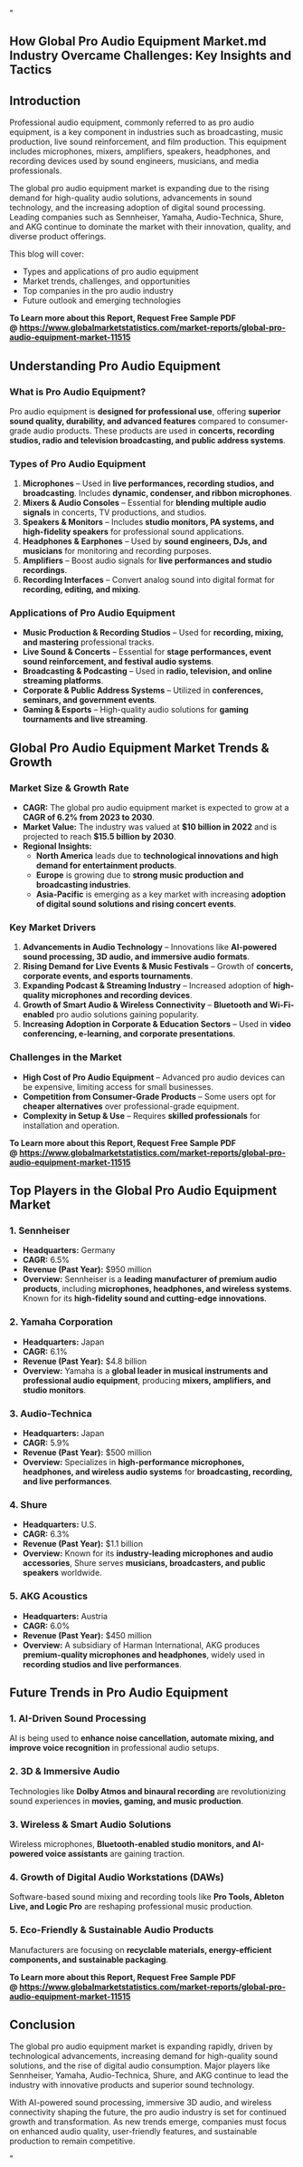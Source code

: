 "<h2><strong>How Global Pro Audio Equipment Market.md Industry Overcame Challenges: Key Insights and Tactics</strong></h2><h2><strong>Introduction</strong></h2>
<p data-start=""253"" data-end=""627"">Professional audio equipment, commonly referred to as pro audio equipment, is a key component in industries such as broadcasting, music production, live sound reinforcement, and film production. This equipment includes microphones, mixers, amplifiers, speakers, headphones, and recording devices used by sound engineers, musicians, and media professionals.</p>
<p data-start=""629"" data-end=""1019"">The global pro audio equipment market is expanding due to the rising demand for high-quality audio solutions, advancements in sound technology, and the increasing adoption of digital sound processing. Leading companies such as Sennheiser, Yamaha, Audio-Technica, Shure, and AKG continue to dominate the market with their innovation, quality, and diverse product offerings.</p>
<p data-start=""1021"" data-end=""1044"">This blog will cover:</p>
<ul data-start=""1045"" data-end=""1248"">
<li data-start=""1045"" data-end=""1098"">Types and applications of pro audio equipment</li>
<li data-start=""1099"" data-end=""1151"">Market trends, challenges, and opportunities</li>
<li data-start=""1152"" data-end=""1199"">Top companies in the pro audio industry</li>
<li data-start=""1200"" data-end=""1248"">Future outlook and emerging technologies</li>
</ul>
<p><strong>To Learn more about this Report, Request Free Sample PDF @&nbsp;<a href=""https://www.globalmarketstatistics.com/market-reports/global-pro-audio-equipment-market-11515"">https://www.globalmarketstatistics.com/market-reports/global-pro-audio-equipment-market-11515</a></strong></p>
<h2 data-start=""1255"" data-end=""1297""><strong data-start=""1258"" data-end=""1295"">Understanding Pro Audio Equipment</strong></h2>
<h3 data-start=""1299"" data-end=""1337""><strong data-start=""1303"" data-end=""1335"">What is Pro Audio Equipment?</strong></h3>
<p data-start=""1338"" data-end=""1634"">Pro audio equipment is <strong data-start=""1361"" data-end=""1394"">designed for professional use</strong>, offering <strong data-start=""1405"" data-end=""1466"">superior sound quality, durability, and advanced features</strong> compared to consumer-grade audio products. These products are used in <strong data-start=""1537"" data-end=""1631"">concerts, recording studios, radio and television broadcasting, and public address systems</strong>.</p>
<h3 data-start=""1636"" data-end=""1674""><strong data-start=""1640"" data-end=""1672"">Types of Pro Audio Equipment</strong></h3>
<ol data-start=""1676"" data-end=""2412"">
<li data-start=""1676"" data-end=""1823""><strong data-start=""1679"" data-end=""1694"">Microphones</strong> &ndash; Used in <strong data-start=""1705"" data-end=""1763"">live performances, recording studios, and broadcasting</strong>. Includes <strong data-start=""1774"" data-end=""1820"">dynamic, condenser, and ribbon microphones</strong>.</li>
<li data-start=""1824"" data-end=""1950""><strong data-start=""1827"" data-end=""1854"">Mixers &amp; Audio Consoles</strong> &ndash; Essential for <strong data-start=""1871"" data-end=""1906"">blending multiple audio signals</strong> in concerts, TV productions, and studios.</li>
<li data-start=""1951"" data-end=""2087""><strong data-start=""1954"" data-end=""1977"">Speakers &amp; Monitors</strong> &ndash; Includes <strong data-start=""1989"" data-end=""2048"">studio monitors, PA systems, and high-fidelity speakers</strong> for professional sound applications.</li>
<li data-start=""2088"" data-end=""2208""><strong data-start=""2091"" data-end=""2117"">Headphones &amp; Earphones</strong> &ndash; Used by <strong data-start=""2128"" data-end=""2167"">sound engineers, DJs, and musicians</strong> for monitoring and recording purposes.</li>
<li data-start=""2209"" data-end=""2299""><strong data-start=""2212"" data-end=""2226"">Amplifiers</strong> &ndash; Boost audio signals for <strong data-start=""2253"" data-end=""2296"">live performances and studio recordings</strong>.</li>
<li data-start=""2300"" data-end=""2412""><strong data-start=""2303"" data-end=""2327"">Recording Interfaces</strong> &ndash; Convert analog sound into digital format for <strong data-start=""2375"" data-end=""2409"">recording, editing, and mixing</strong>.</li>
</ol>
<h3 data-start=""2414"" data-end=""2459""><strong data-start=""2418"" data-end=""2457"">Applications of Pro Audio Equipment</strong></h3>
<ul data-start=""2461"" data-end=""3008"">
<li data-start=""2461"" data-end=""2574""><strong data-start=""2463"" data-end=""2503"">Music Production &amp; Recording Studios</strong> &ndash; Used for <strong data-start=""2515"" data-end=""2551"">recording, mixing, and mastering</strong> professional tracks.</li>
<li data-start=""2575"" data-end=""2699""><strong data-start=""2577"" data-end=""2602"">Live Sound &amp; Concerts</strong> &ndash; Essential for <strong data-start=""2619"" data-end=""2696"">stage performances, event sound reinforcement, and festival audio systems</strong>.</li>
<li data-start=""2700"" data-end=""2798""><strong data-start=""2702"" data-end=""2731"">Broadcasting &amp; Podcasting</strong> &ndash; Used in <strong data-start=""2742"" data-end=""2795"">radio, television, and online streaming platforms</strong>.</li>
<li data-start=""2799"" data-end=""2905""><strong data-start=""2801"" data-end=""2839"">Corporate &amp; Public Address Systems</strong> &ndash; Utilized in <strong data-start=""2854"" data-end=""2902"">conferences, seminars, and government events</strong>.</li>
<li data-start=""2906"" data-end=""3008""><strong data-start=""2908"" data-end=""2928"">Gaming &amp; Esports</strong> &ndash; High-quality audio solutions for <strong data-start=""2964"" data-end=""3005"">gaming tournaments and live streaming</strong>.</li>
</ul>
<h2 data-start=""3015"" data-end=""3073""><strong data-start=""3018"" data-end=""3071"">Global Pro Audio Equipment Market Trends &amp; Growth</strong></h2>
<h3 data-start=""3075"" data-end=""3110""><strong data-start=""3079"" data-end=""3108"">Market Size &amp; Growth Rate</strong></h3>
<ul data-start=""3111"" data-end=""3713"">
<li data-start=""3111"" data-end=""3223""><strong data-start=""3113"" data-end=""3122"">CAGR:</strong> The global pro audio equipment market is expected to grow at a <strong data-start=""3186"" data-end=""3220"">CAGR of 6.2% from 2023 to 2030</strong>.</li>
<li data-start=""3224"" data-end=""3349""><strong data-start=""3226"" data-end=""3243"">Market Value:</strong> The industry was valued at <strong data-start=""3271"" data-end=""3294"">$10 billion in 2022</strong> and is projected to reach <strong data-start=""3321"" data-end=""3346"">$15.5 billion by 2030</strong>.</li>
<li data-start=""3350"" data-end=""3713""><strong data-start=""3352"" data-end=""3374"">Regional Insights:</strong>
<ul data-start=""3379"" data-end=""3713"">
<li data-start=""3379"" data-end=""3487""><strong data-start=""3381"" data-end=""3398"">North America</strong> leads due to <strong data-start=""3412"" data-end=""3484"">technological innovations and high demand for entertainment products</strong>.</li>
<li data-start=""3490"" data-end=""3579""><strong data-start=""3492"" data-end=""3502"">Europe</strong> is growing due to <strong data-start=""3521"" data-end=""3576"">strong music production and broadcasting industries</strong>.</li>
<li data-start=""3582"" data-end=""3713""><strong data-start=""3584"" data-end=""3600"">Asia-Pacific</strong> is emerging as a key market with increasing <strong data-start=""3645"" data-end=""3710"">adoption of digital sound solutions and rising concert events</strong>.</li>
</ul>
</li>
</ul>
<h3 data-start=""3715"" data-end=""3743""><strong data-start=""3719"" data-end=""3741"">Key Market Drivers</strong></h3>
<ol data-start=""3744"" data-end=""4392"">
<li data-start=""3744"" data-end=""3876""><strong data-start=""3747"" data-end=""3783"">Advancements in Audio Technology</strong> &ndash; Innovations like <strong data-start=""3803"" data-end=""3873"">AI-powered sound processing, 3D audio, and immersive audio formats</strong>.</li>
<li data-start=""3877"" data-end=""4002""><strong data-start=""3880"" data-end=""3931"">Rising Demand for Live Events &amp; Music Festivals</strong> &ndash; Growth of <strong data-start=""3944"" data-end=""3999"">concerts, corporate events, and esports tournaments</strong>.</li>
<li data-start=""4003"" data-end=""4126""><strong data-start=""4006"" data-end=""4048"">Expanding Podcast &amp; Streaming Industry</strong> &ndash; Increased adoption of <strong data-start=""4073"" data-end=""4123"">high-quality microphones and recording devices</strong>.</li>
<li data-start=""4127"" data-end=""4255""><strong data-start=""4130"" data-end=""4179"">Growth of Smart Audio &amp; Wireless Connectivity</strong> &ndash; <strong data-start=""4182"" data-end=""4213"">Bluetooth and Wi-Fi-enabled</strong> pro audio solutions gaining popularity.</li>
<li data-start=""4256"" data-end=""4392""><strong data-start=""4259"" data-end=""4315"">Increasing Adoption in Corporate &amp; Education Sectors</strong> &ndash; Used in <strong data-start=""4326"" data-end=""4389"">video conferencing, e-learning, and corporate presentations</strong>.</li>
</ol>
<h3 data-start=""4394"" data-end=""4428""><strong data-start=""4398"" data-end=""4426"">Challenges in the Market</strong></h3>
<ul data-start=""4429"" data-end=""4787"">
<li data-start=""4429"" data-end=""4554""><strong data-start=""4431"" data-end=""4467"">High Cost of Pro Audio Equipment</strong> &ndash; Advanced pro audio devices can be expensive, limiting access for small businesses.</li>
<li data-start=""4555"" data-end=""4684""><strong data-start=""4557"" data-end=""4601"">Competition from Consumer-Grade Products</strong> &ndash; Some users opt for <strong data-start=""4623"" data-end=""4647"">cheaper alternatives</strong> over professional-grade equipment.</li>
<li data-start=""4685"" data-end=""4787""><strong data-start=""4687"" data-end=""4716"">Complexity in Setup &amp; Use</strong> &ndash; Requires <strong data-start=""4728"" data-end=""4753"">skilled professionals</strong> for installation and operation.</li>
</ul>
<p><strong>To Learn more about this Report, Request Free Sample PDF @&nbsp;<a href=""https://www.globalmarketstatistics.com/market-reports/global-pro-audio-equipment-market-11515"">https://www.globalmarketstatistics.com/market-reports/global-pro-audio-equipment-market-11515</a></strong></p>
<h2 data-start=""4794"" data-end=""4855""><strong data-start=""4797"" data-end=""4853"">Top Players in the Global Pro Audio Equipment Market</strong></h2>
<h3 data-start=""4857"" data-end=""4880""><strong data-start=""4861"" data-end=""4878"">1. Sennheiser</strong></h3>
<ul data-start=""4881"" data-end=""5186"">
<li data-start=""4881"" data-end=""4910""><strong data-start=""4883"" data-end=""4900"">Headquarters:</strong> Germany</li>
<li data-start=""4911"" data-end=""4929""><strong data-start=""4913"" data-end=""4922"">CAGR:</strong> 6.5%</li>
<li data-start=""4930"" data-end=""4971""><strong data-start=""4932"" data-end=""4956"">Revenue (Past Year):</strong> $950 million</li>
<li data-start=""4972"" data-end=""5186""><strong data-start=""4974"" data-end=""4987"">Overview:</strong> Sennheiser is a <strong data-start=""5004"" data-end=""5054"">leading manufacturer of premium audio products</strong>, including <strong data-start=""5066"" data-end=""5115"">microphones, headphones, and wireless systems</strong>. Known for its <strong data-start=""5131"" data-end=""5183"">high-fidelity sound and cutting-edge innovations</strong>.</li>
</ul>
<h3 data-start=""5188"" data-end=""5219""><strong data-start=""5192"" data-end=""5217"">2. Yamaha Corporation</strong></h3>
<ul data-start=""5220"" data-end=""5468"">
<li data-start=""5220"" data-end=""5247""><strong data-start=""5222"" data-end=""5239"">Headquarters:</strong> Japan</li>
<li data-start=""5248"" data-end=""5266""><strong data-start=""5250"" data-end=""5259"">CAGR:</strong> 6.1%</li>
<li data-start=""5267"" data-end=""5308""><strong data-start=""5269"" data-end=""5293"">Revenue (Past Year):</strong> $4.8 billion</li>
<li data-start=""5309"" data-end=""5468""><strong data-start=""5311"" data-end=""5324"">Overview:</strong> Yamaha is a <strong data-start=""5337"" data-end=""5410"">global leader in musical instruments and professional audio equipment</strong>, producing <strong data-start=""5422"" data-end=""5465"">mixers, amplifiers, and studio monitors</strong>.</li>
</ul>
<h3 data-start=""5470"" data-end=""5497""><strong data-start=""5474"" data-end=""5495"">3. Audio-Technica</strong></h3>
<ul data-start=""5498"" data-end=""5748"">
<li data-start=""5498"" data-end=""5525""><strong data-start=""5500"" data-end=""5517"">Headquarters:</strong> Japan</li>
<li data-start=""5526"" data-end=""5544""><strong data-start=""5528"" data-end=""5537"">CAGR:</strong> 5.9%</li>
<li data-start=""5545"" data-end=""5586""><strong data-start=""5547"" data-end=""5571"">Revenue (Past Year):</strong> $500 million</li>
<li data-start=""5587"" data-end=""5748""><strong data-start=""5589"" data-end=""5602"">Overview:</strong> Specializes in <strong data-start=""5618"" data-end=""5690"">high-performance microphones, headphones, and wireless audio systems</strong> for <strong data-start=""5695"" data-end=""5745"">broadcasting, recording, and live performances</strong>.</li>
</ul>
<h3 data-start=""5750"" data-end=""5768""><strong data-start=""5754"" data-end=""5766"">4. Shure</strong></h3>
<ul data-start=""5769"" data-end=""6017"">
<li data-start=""5769"" data-end=""5795""><strong data-start=""5771"" data-end=""5788"">Headquarters:</strong> U.S.</li>
<li data-start=""5796"" data-end=""5814""><strong data-start=""5798"" data-end=""5807"">CAGR:</strong> 6.3%</li>
<li data-start=""5815"" data-end=""5856""><strong data-start=""5817"" data-end=""5841"">Revenue (Past Year):</strong> $1.1 billion</li>
<li data-start=""5857"" data-end=""6017""><strong data-start=""5859"" data-end=""5872"">Overview:</strong> Known for its <strong data-start=""5887"" data-end=""5941"">industry-leading microphones and audio accessories</strong>, Shure serves <strong data-start=""5956"" data-end=""6004"">musicians, broadcasters, and public speakers</strong> worldwide.</li>
</ul>
<h3 data-start=""6019"" data-end=""6045""><strong data-start=""6023"" data-end=""6043"">5. AKG Acoustics</strong></h3>
<ul data-start=""6046"" data-end=""6313"">
<li data-start=""6046"" data-end=""6075""><strong data-start=""6048"" data-end=""6065"">Headquarters:</strong> Austria</li>
<li data-start=""6076"" data-end=""6094""><strong data-start=""6078"" data-end=""6087"">CAGR:</strong> 6.0%</li>
<li data-start=""6095"" data-end=""6136""><strong data-start=""6097"" data-end=""6121"">Revenue (Past Year):</strong> $450 million</li>
<li data-start=""6137"" data-end=""6313""><strong data-start=""6139"" data-end=""6152"">Overview:</strong> A subsidiary of Harman International, AKG produces <strong data-start=""6204"" data-end=""6250"">premium-quality microphones and headphones</strong>, widely used in <strong data-start=""6267"" data-end=""6310"">recording studios and live performances</strong>.</li>
</ul>
<h2 data-start=""6320"" data-end=""6365""><strong data-start=""6323"" data-end=""6363"">Future Trends in Pro Audio Equipment</strong></h2>
<h3 data-start=""6367"" data-end=""6406""><strong data-start=""6371"" data-end=""6404"">1. AI-Driven Sound Processing</strong></h3>
<p data-start=""6407"" data-end=""6537"">AI is being used to <strong data-start=""6427"" data-end=""6505"">enhance noise cancellation, automate mixing, and improve voice recognition</strong> in professional audio setups.</p>
<h3 data-start=""6539"" data-end=""6572""><strong data-start=""6543"" data-end=""6570"">2. 3D &amp; Immersive Audio</strong></h3>
<p data-start=""6573"" data-end=""6714"">Technologies like <strong data-start=""6591"" data-end=""6629"">Dolby Atmos and binaural recording</strong> are revolutionizing sound experiences in <strong data-start=""6671"" data-end=""6711"">movies, gaming, and music production</strong>.</p>
<h3 data-start=""6716"" data-end=""6761""><strong data-start=""6720"" data-end=""6759"">3. Wireless &amp; Smart Audio Solutions</strong></h3>
<p data-start=""6762"" data-end=""6878"">Wireless microphones, <strong data-start=""6784"" data-end=""6854"">Bluetooth-enabled studio monitors, and AI-powered voice assistants</strong> are gaining traction.</p>
<h3 data-start=""6880"" data-end=""6936""><strong data-start=""6884"" data-end=""6934"">4. Growth of Digital Audio Workstations (DAWs)</strong></h3>
<p data-start=""6937"" data-end=""7079"">Software-based sound mixing and recording tools like <strong data-start=""6990"" data-end=""7032"">Pro Tools, Ableton Live, and Logic Pro</strong> are reshaping professional music production.</p>
<h3 data-start=""7081"" data-end=""7135""><strong data-start=""7085"" data-end=""7133"">5. Eco-Friendly &amp; Sustainable Audio Products</strong></h3>
<p data-start=""7136"" data-end=""7249"">Manufacturers are focusing on <strong data-start=""7166"" data-end=""7246"">recyclable materials, energy-efficient components, and sustainable packaging</strong>.</p>
<p data-start=""7136"" data-end=""7249""><strong>To Learn more about this Report, Request Free Sample PDF @&nbsp;<a href=""https://www.globalmarketstatistics.com/market-reports/global-pro-audio-equipment-market-11515"">https://www.globalmarketstatistics.com/market-reports/global-pro-audio-equipment-market-11515</a></strong></p>
<h2 data-start=""7256"" data-end=""7275""><strong data-start=""7259"" data-end=""7273"">Conclusion</strong></h2>
<p data-start=""7277"" data-end=""7651"">The global pro audio equipment market is expanding rapidly, driven by technological advancements, increasing demand for high-quality sound solutions, and the rise of digital audio consumption. Major players like Sennheiser, Yamaha, Audio-Technica, Shure, and AKG continue to lead the industry with innovative products and superior sound technology.</p>
<p data-start=""7653"" data-end=""7979"" data-is-last-node="""" data-is-only-node="""">With AI-powered sound processing, immersive 3D audio, and wireless connectivity shaping the future, the pro audio industry is set for continued growth and transformation. As new trends emerge, companies must focus on enhanced audio quality, user-friendly features, and sustainable production to remain competitive.</p>"
